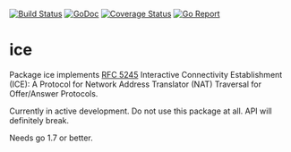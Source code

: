 [![Build Status](https://travis-ci.org/gortc/ice.svg)](https://travis-ci.org/gortc/ice)
[![GoDoc](https://godoc.org/github.com/gortc/ice?status.svg)](http://godoc.org/github.com/gortc/ice)
[![Coverage Status](https://coveralls.io/repos/github/gortc/ice/badge.svg?branch=master)](https://coveralls.io/github/gortc/ice?branch=master)
[![Go Report](https://goreportcard.com/badge/github.com/gortc/ice)](http://goreportcard.com/report/gortc/ice)

# ice
Package ice implements [RFC 5245](https://tools.ietf.org/html/rfc5245) 
Interactive Connectivity Establishment (ICE):
A Protocol for Network Address Translator (NAT) Traversal for Offer/Answer Protocols.

Currently in active development. Do not use this package at all. API will
definitely break. 

Needs go 1.7 or better.
